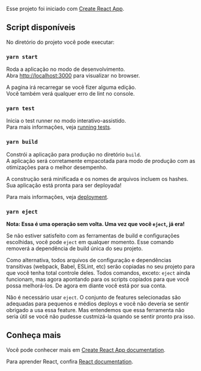 Esse projeto foi iniciado com [Create React App](https://github.com/facebook/create-react-app).

## Script disponíveis

No diretório do projeto você pode executar:

### `yarn start`

Roda a aplicação no modo de desenvolvimento.<br />
Abra [http://localhost:3000](http://localhost:3000) para visualizar no browser.

A pagina irá recarregar se você fizer alguma edição.<br />
Você também verá qualquer erro de lint no console.

### `yarn test`

Inicia o test runner no modo interativo-assistido.<br />
Para mais informações, veja [running tests](https://facebook.github.io/create-react-app/docs/running-tests).

### `yarn build`

Constrói a aplicação para produção no diretório `build`.<br />
A aplicação será corretamente empacotada para modo de produção com as otimizações para o melhor desempenho.

A construção será minificada e os nomes de arquivos incluem os hashes.<br />
Sua aplicação está pronta para ser deployada!

Para mais informações, veja [deployment](https://facebook.github.io/create-react-app/docs/deployment).

### `yarn eject`

**Nota: Essa é uma operação sem volta. Uma vez que você `eject`, já era!**

Se não estiver satisfeito com as ferramentas de build e configurações escolhidas, você pode `eject` em qualquer momento. Esse comando removerá a dependência de build única do seu projeto.

Como alternativa, todos arquivos de configuração e dependências transitivas (webpack, Babel, ESLint, etc) serão copiadas no seu projeto para que você tenha total controle deles. Todos comandos, exceto: `eject` ainda funcionam, mas agora apontando para os scripts copiados para que você possa melhorá-los. De agora em diante você está por sua conta.

Não é necessário usar `eject`. O conjunto de features selecionadas são adequadas para pequenos e médios deploys e você não deveria se sentir obrigado a usa essa feature. Mas entendemos que essa ferramenta não seria útil se você não pudesse custmizá-la quando se sentir pronto pra isso.

## Conheça mais

Você pode conhecer mais em [Create React App documentation](https://facebook.github.io/create-react-app/docs/getting-started).

Para aprender React, confira [React documentation](https://reactjs.org/).
